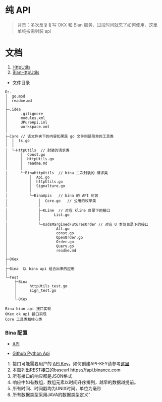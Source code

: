 # 纯 API

> 背景：多次反复复写 OKX 和 Bian 服务，过段时间就忘了如何使用，这里单纯按需封装 api

# 文档

1. [HttpUtils](./Core/HttpUtils/readme.md)
2. [BianHttpUtils](./Core/HttpUtils/BinaHttpUtils/readme.md)

- 文件目录

```text
D:.
│  go.mod
│  readme.md
│  
├─.idea
│      .gitignore
│      modules.xml
│      UPureApi.iml
│      workspace.xml
│
├─Core // 该文件夹下的内容如果是 go 文件则是简单的工具类
│  │  ts.go
│  │
│  └─HttpUtils  // 封装的请求类
│      │  Const.go
│      │  HttpUtils.go
│      │  readme.md
│      │
│      └─BinaHttpUtils  // bina 二次封装的 请求类
│          │  Api.go
│          │  httpUtils.go
│          │  Signalture.go
│          │
│          └─BinaApis   // bina 的 API 封装
│              │  Core.go   // 公用的枚举类
│              │
│              ├─KLine  // 对应 kline 目录下的接口
│              │      List.go
│              │
│              └─UsdsMarginedFuturesOrder // 对应 U 本位目录下的接口
│                      All.go
│                      const.go
│                      OpenOrder.go
│                      Order.go
│                      Query.go
│                      readme.md
│
├─OKex
│
├─Bina  以 bina api 组合出来的应用 
│
└─Test
    ├─Bina
    │      httpUtils_test.go
    │      sign_test.go
    │
    └─OKex

Bina bian api 接口实现
OKex ok api 接口实现
Core 工具类和核心类
```

### Bina 配置

- [API](https://developers.binance.com/docs/zh-CN/derivatives/usds-margined-futures/general-info)

- [Github Python Api](https://github.com/binance/binance-futures-connector-python/blob/main/binance/__init__.py)

1. 接口可能需要用户的 [API Key](https://www.binance.com/zh-CN/my/settings/api-management)，如何创建API-KEY请参考[这里](https://www.binance.com/zh-CN/support/faq/%E5%A6%82%E4%BD%95%E5%9C%A8%E5%B8%81%E5%AE%89%E5%88%9B%E5%BB%BAapi%E5%AF%86%E9%92%A5-360002502072?hl=zh-CN)
2. 本篇列出REST接口的baseurl https://fapi.binance.com
3. 所有接口的响应都是JSON格式 
4. 响应中如有数组，数组元素以时间升序排列，越早的数据越提前。 
5. 所有时间、时间戳均为UNIX时间，单位为毫秒 
6. 所有数据类型采用JAVA的数据类型定义"
